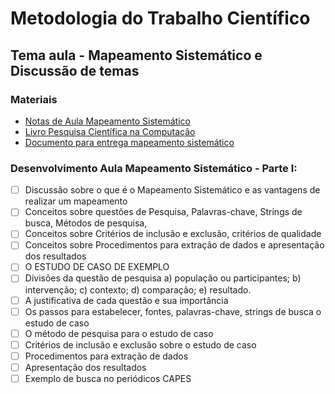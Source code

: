 # Metodologia do Trabalho Científico
## Tema aula - Mapeamento Sistemático e Discussão de temas

### Materiais
- [Notas de Aula Mapeamento Sistemático](mapeamento_sistematico_atualizado.pdf)
- [Livro Pesquisa Científica na Computação](livro_pesquisa.pdf)
- [Documento para entrega mapeamento sistemático](documento.docx)



### Desenvolvimento Aula Mapeamento Sistemático - Parte I: 

- [ ]  Discussão sobre o que é o Mapeamento Sistemático e as vantagens de realizar um mapeamento
- [ ]  Conceitos sobre questões de Pesquisa, Palavras-chave, Strings de busca, Métodos de pesquisa, 
- [ ]  Conceitos sobre Critérios de inclusão e exclusão, critérios de qualidade
- [ ]  Conceitos sobre Procedimentos para extração de dados e apresentação dos resultados
- [ ]  O ESTUDO DE CASO DE EXEMPLO
- [ ]  Divisões da questão de pesquisa a) população ou participantes; b) intervenção; c) contexto; d) comparação; e) resultado. 
- [ ]  A justificativa de cada questão e sua importância 
- [ ]  Os passos para estabelecer, fontes, palavras-chave, strings de busca o estudo de caso
- [ ]  O método de pesquisa para o estudo de caso
- [ ]  Critérios de inclusão e exclusão sobre o estudo de caso
- [ ]  Procedimentos para extração de dados
- [ ]  Apresentação dos resultados
- [ ]  Exemplo de busca no periódicos CAPES
